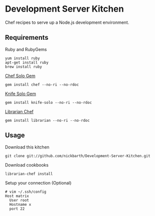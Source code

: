Development Server Kitchen
==========================

Chef recipes to serve up a Node.js development environment.

## Requirements

Ruby and RubyGems
    
    yum install ruby
    apt-get install ruby
    brew install ruby
    
[Chef Solo Gem](http://wiki.opscode.com/display/chef/Installing+Chef+Client+and+Chef+Solo)
    
    gem install chef --no-ri --no-rdoc
    
[Knife Solo Gem](https://github.com/matschaffer/knife-solo)
    
    gem install knife-solo --no-ri --no-rdoc
    
[Librarian Chef](https://github.com/applicationsonline/librarian)
    
    gem install librarian --no-ri --no-rdoc
    

## Usage

Download this kitchen
    
    git clone git://github.com/nickbarth/Development-Server-Kitchen.git
    
Download cookbooks
    
    librarian-chef install
    
Setup your connection (Optional)
    
    # vim ~/.ssh/config
    Host matrix
      User root
      Hostname x
      port 22
    
    
    
    
    
    
    
    
    
    
    
    
    
    
    
    
    
    
    
    
    
    
    
    
    
    
    
    
    
    
    
    
    
    
    
    
    
    
    
    
    
